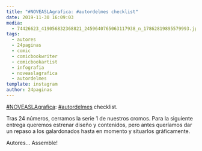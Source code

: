 ```yaml
---
title: "#NOVEASLAgrafica: #autordelmes checklist"
date: 2019-11-30 16:09:03
media: 
  - 74426623_419056832368821_2459640765063117938_n_17862819895579993.jpg
tags: 
  - autores
  - 24paginas
  - comic
  - comicbookwriter
  - comicbookartist
  - infografia
  - noveaslagrafica
  - autordelmes
template: instagram
author: 24paginas
---
```


[#NOVEASLAgrafica](/tags/noveaslagrafica): [#autordelmes](/tags/autordelmes) checklist.


Tras 24 números, cerramos la serie 1 de nuestros cromos. Para la siguiente entrega queremos estrenar diseño y contenidos, pero antes queríamos dar un repaso a los galardonados hasta en momento y situarlos gráficamente.


Autores... Assemble!
